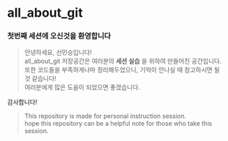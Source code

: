 # all_about_git
  
### 첫번째 세션에 오신것을 **환영합니다**  
>안녕하세요, 선민승입니다!  
>all_about_git 저장공간은 여러분의 **세션 실습** 을 위하여 만들어진 공간입니다.  
>또한 코드들을 부족하게나마 정리해두었으니, 기억이 안나실 때 참고하시면 될 것 같습니다!  
>여러분에게 많은 도움이 되었으면 좋겠습니다.  
  
감사합니다!  

>This repository is made for personal instruction session.  
>hope this repository can be a helpful note for those who take this session.  
